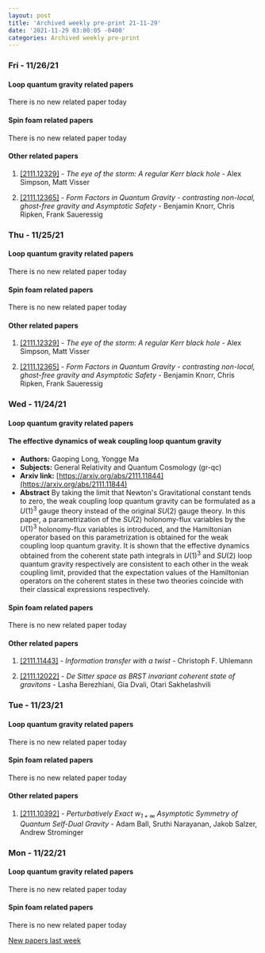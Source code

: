 ```yaml
---
layout: post
title: 'Archived weekly pre-print 21-11-29'
date: '2021-11-29 03:00:05 -0400'
categories: Archived weekly pre-print
---
```



### Fri - 11/26/21

#### Loop quantum gravity related papers

There is no new related paper today 

#### Spin foam related papers

There is no new related paper today 



#### Other related papers

1. [[2111.12329]](https://arxiv.org/abs/2111.12329) - *The eye of the storm: A regular Kerr black hole* - Alex Simpson, Matt Visser

1. [[2111.12365]](https://arxiv.org/abs/2111.12365) - *Form Factors in Quantum Gravity - contrasting non-local, ghost-free  gravity and Asymptotic Safety* - Benjamin Knorr, Chris Ripken, Frank Saueressig



### Thu - 11/25/21

#### Loop quantum gravity related papers

There is no new related paper today 

#### Spin foam related papers

There is no new related paper today 



#### Other related papers

1. [[2111.12329]](https://arxiv.org/abs/2111.12329) - *The eye of the storm: A regular Kerr black hole* - Alex Simpson, Matt Visser

1. [[2111.12365]](https://arxiv.org/abs/2111.12365) - *Form Factors in Quantum Gravity - contrasting non-local, ghost-free  gravity and Asymptotic Safety* - Benjamin Knorr, Chris Ripken, Frank Saueressig



### Wed - 11/24/21

#### Loop quantum gravity related papers

#### **The effective dynamics of weak coupling loop quantum gravity**
 - **Authors:** Gaoping Long, Yongge Ma
 - **Subjects:** General Relativity and Quantum Cosmology (gr-qc)
 - **Arxiv link:** [https://arxiv.org/abs/2111.11844](https://arxiv.org/abs/2111.11844)
 - **Abstract**
 By taking the limit that Newton's Gravitational constant tends to zero, the weak coupling loop quantum gravity can be formulated as a $U(1)^3$ gauge theory instead of the original $SU(2)$ gauge theory. In this paper, a parametrization of the $SU(2)$ holonomy-flux variables by the $U(1)^3$ holonomy-flux variables is introduced, and the Hamiltonian operator based on this parametrization is obtained for the weak coupling loop quantum gravity. It is shown that the effective dynamics obtained from the coherent state path integrals in $U(1)^3$ and $SU(2)$ loop quantum gravity respectively are consistent to each other in the weak coupling limit, provided that the expectation values of the Hamiltonian operators on the coherent states in these two theories coincide with their classical expressions respectively. 

#### Spin foam related papers

There is no new related paper today 



#### Other related papers

1. [[2111.11443]](https://arxiv.org/abs/2111.11443) - *Information transfer with a twist* - Christoph F. Uhlemann

1. [[2111.12022]](https://arxiv.org/abs/2111.12022) - *De Sitter space as BRST invariant coherent state of gravitons* - Lasha Berezhiani, Gia Dvali, Otari Sakhelashvili



### Tue - 11/23/21

#### Loop quantum gravity related papers

There is no new related paper today 

#### Spin foam related papers

There is no new related paper today 



#### Other related papers

1. [[2111.10392]](https://arxiv.org/abs/2111.10392) - *Perturbatively Exact $w_{1+\infty}$ Asymptotic Symmetry of Quantum  Self-Dual Gravity* - Adam Ball, Sruthi Narayanan, Jakob Salzer, Andrew Strominger



### Mon - 11/22/21

#### Loop quantum gravity related papers

There is no new related paper today 

#### Spin foam related papers

There is no new related paper today 




[New papers last week]({{site.url}}/archived/weekly/pre-print/2021/11/22/archived_weekly_papers.html)